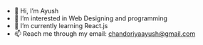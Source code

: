 - 👋 Hi, I’m Ayush
- 👀 I’m interested in Web Designing and programming
- 🌱 I’m currently learning React.js
- 📫 Reach me through my email: chandoriyaayush@gmail.com

<!---
AyushC33/AyushC33 is a ✨ special ✨ repository because its `README.md` (this file) appears on your GitHub profile.
You can click the Preview link to take a look at your changes.
--->

